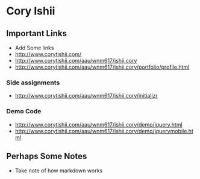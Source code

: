 # Cory Ishii

## Important Links

- Add Some links 
- http://www.corytishii.com/
- http://www.corytishii.com/aau/wnm617/ishii.cory
- http://www.corytishii.com/aau/wnm617/ishii.cory/portfolio/profile.html

### Side assignments
- http://www.corytishii.com/aau/wnm617/ishii.cory/initializr

### Demo Code
- http://www.corytishii.com/aau/wnm617/ishii.cory/demo/jquery.html
- http://www.corytishii.com/aau/wnm617/ishii.cory/demo/jquerymobile.html

## Perhaps Some Notes

- Take note of how markdown works
#